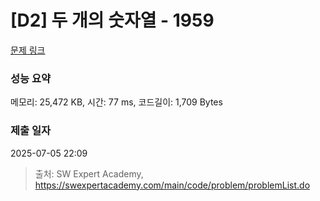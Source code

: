 # [D2] 두 개의 숫자열 - 1959 

[문제 링크](https://swexpertacademy.com/main/code/problem/problemDetail.do?contestProbId=AV5PpoFaAS4DFAUq) 

### 성능 요약

메모리: 25,472 KB, 시간: 77 ms, 코드길이: 1,709 Bytes

### 제출 일자

2025-07-05 22:09



> 출처: SW Expert Academy, https://swexpertacademy.com/main/code/problem/problemList.do